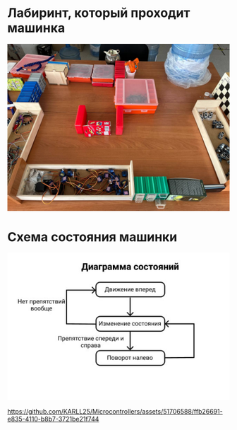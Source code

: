 # Лабиринт, который проходит машинка
![Лабиринт](labyrinth.jpg)

# Схема состояния машинки
![Схема состояния машинки](scheme.jpg)


https://github.com/KARLL25/Microcontrollers/assets/51706588/ffb26691-e835-4110-b8b7-3721be21f744

